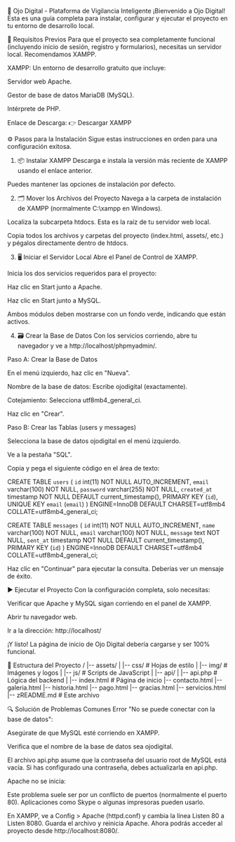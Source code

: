 🚀 Ojo Digital - Plataforma de Vigilancia Inteligente
¡Bienvenido a Ojo Digital! Esta es una guía completa para instalar, configurar y ejecutar el proyecto en tu entorno de desarrollo local.

📝 Requisitos Previos
Para que el proyecto sea completamente funcional (incluyendo inicio de sesión, registro y formularios), necesitas un servidor local. Recomendamos XAMPP.

XAMPP: Un entorno de desarrollo gratuito que incluye:

Servidor web Apache.

Gestor de base de datos MariaDB (MySQL).

Intérprete de PHP.

Enlace de Descarga: 👉 Descargar XAMPP

⚙️ Pasos para la Instalación
Sigue estas instrucciones en orden para una configuración exitosa.

1. 📦 Instalar XAMPP
Descarga e instala la versión más reciente de XAMPP usando el enlace anterior.

Puedes mantener las opciones de instalación por defecto.

2. 🗂️ Mover los Archivos del Proyecto
Navega a la carpeta de instalación de XAMPP (normalmente C:\xampp en Windows).

Localiza la subcarpeta htdocs. Esta es la raíz de tu servidor web local.

Copia todos los archivos y carpetas del proyecto (index.html, assets/, etc.) y pégalos directamente dentro de htdocs.

3. 🖥️ Iniciar el Servidor Local
Abre el Panel de Control de XAMPP.

Inicia los dos servicios requeridos para el proyecto:

Haz clic en Start junto a Apache.

Haz clic en Start junto a MySQL.

Ambos módulos deben mostrarse con un fondo verde, indicando que están activos.

4. 🗃️ Crear la Base de Datos
Con los servicios corriendo, abre tu navegador y ve a http://localhost/phpmyadmin/.

Paso A: Crear la Base de Datos

En el menú izquierdo, haz clic en "Nueva".

Nombre de la base de datos: Escribe ojodigital (exactamente).

Cotejamiento: Selecciona utf8mb4_general_ci.

Haz clic en "Crear".

Paso B: Crear las Tablas (users y messages)

Selecciona la base de datos ojodigital en el menú izquierdo.

Ve a la pestaña "SQL".

Copia y pega el siguiente código en el área de texto:

CREATE TABLE `users` (
  `id` int(11) NOT NULL AUTO_INCREMENT,
  `email` varchar(100) NOT NULL,
  `password` varchar(255) NOT NULL,
  `created_at` timestamp NOT NULL DEFAULT current_timestamp(),
  PRIMARY KEY (`id`),
  UNIQUE KEY `email` (`email`)
) ENGINE=InnoDB DEFAULT CHARSET=utf8mb4 COLLATE=utf8mb4_general_ci;

CREATE TABLE `messages` (
  `id` int(11) NOT NULL AUTO_INCREMENT,
  `name` varchar(100) NOT NULL,
  `email` varchar(100) NOT NULL,
  `message` text NOT NULL,
  `sent_at` timestamp NOT NULL DEFAULT current_timestamp(),
  PRIMARY KEY (`id`)
) ENGINE=InnoDB DEFAULT CHARSET=utf8mb4 COLLATE=utf8mb4_general_ci;

Haz clic en "Continuar" para ejecutar la consulta. Deberías ver un mensaje de éxito.

▶️ Ejecutar el Proyecto
Con la configuración completa, solo necesitas:

Verificar que Apache y MySQL sigan corriendo en el panel de XAMPP.

Abrir tu navegador web.

Ir a la dirección: http://localhost/

¡Y listo! La página de inicio de Ojo Digital debería cargarse y ser 100% funcional.

📂 Estructura del Proyecto
/
|-- assets/
|   |-- css/         # Hojas de estilo
|   |-- img/         # Imágenes y logos
|   |-- js/          # Scripts de JavaScript
|   |-- api/
|       |-- api.php  # Lógica del backend
|
|-- index.html       # Página de inicio
|-- contacto.html
|-- galeria.html
|-- historia.html
|-- pago.html
|-- gracias.html
|-- servicios.html
|-- zREADME.md       # Este archivo

🔍 Solución de Problemas Comunes
Error "No se puede conectar con la base de datos":

Asegúrate de que MySQL esté corriendo en XAMPP.

Verifica que el nombre de la base de datos sea ojodigital.

El archivo api.php asume que la contraseña del usuario root de MySQL está vacía. Si has configurado una contraseña, debes actualizarla en api.php.

Apache no se inicia:

Este problema suele ser por un conflicto de puertos (normalmente el puerto 80). Aplicaciones como Skype o algunas impresoras pueden usarlo.

En XAMPP, ve a Config > Apache (httpd.conf) y cambia la línea Listen 80 a Listen 8080. Guarda el archivo y reinicia Apache. Ahora podrás acceder al proyecto desde http://localhost:8080/.
